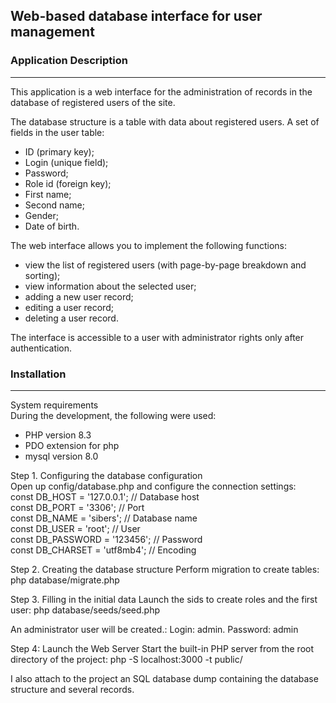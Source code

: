 ## Web-based database interface for user management
### Application Description
--- 
This application is a web interface for the administration of records in the database of registered
users of the site.

The database structure is a table with data about registered users. 
A set of fields in the user table:
- ID (primary key);
- Login (unique field);
- Password;
- Role id (foreign key);
- First name;
- Second name;
- Gender;
- Date of birth.

The web interface allows you to implement the following functions:
- view the list of registered users (with page-by-page breakdown and sorting);
- view information about the selected user;
- adding a new user record;
- editing a user record;
- deleting a user record.

The interface is accessible to a user with administrator rights only after authentication.

### Installation
--- 
System requirements
<br>
During the development, the following were used:
- PHP version 8.3
- PDO extension for php
- mysql version 8.0

Step 1. Configuring the database configuration <br>
Open up config/database.php and configure the connection settings: <br>
const DB_HOST = '127.0.0.1'; // Database host <br>
const DB_PORT = '3306'; // Port <br>
const DB_NAME = 'sibers'; // Database name <br>
const DB_USER = 'root'; // User <br>
const DB_PASSWORD = '123456'; // Password <br>
const DB_CHARSET = 'utf8mb4'; // Encoding <br>

Step 2. Creating the database structure
Perform migration to create tables:
php database/migrate.php

Step 3. Filling in the initial data
Launch the sids to create roles and the first user:
php database/seeds/seed.php

An administrator user will be created.:
Login: admin. 
Password: admin

Step 4: Launch the Web Server
Start the built-in PHP server from the root directory of the project:
php -S localhost:3000 -t public/

I also attach to the project an SQL database dump containing the database structure and several records.
